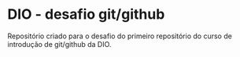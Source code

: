 # DIO - desafio git/github
Repositório criado para o desafio do primeiro repositório do curso de introdução de git/github da DIO.
